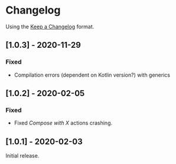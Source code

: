 # Changelog

Using the [Keep a Changelog](https://keepachangelog.com/en/1.1.0/) format.

## [1.0.3] - 2020-11-29
### Fixed
- Compilation errors (dependent on Kotlin version?) with generics

## [1.0.2] - 2020-02-05
### Fixed
- Fixed *Compose with X* actions crashing.

## [1.0.1] - 2020-02-03
Initial release.
